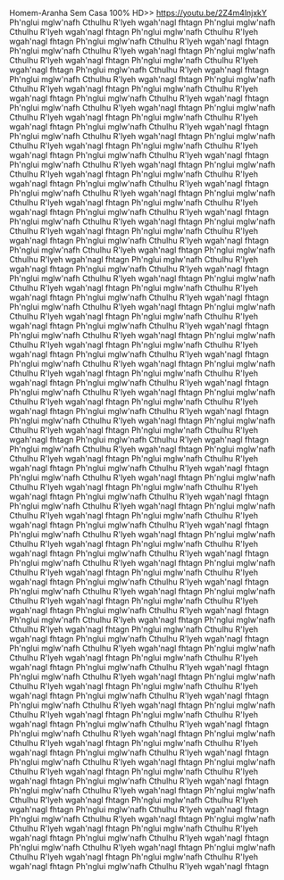 Homem-Aranha Sem Casa 100% HD>> https://youtu.be/2Z4m4lnjxkY
Ph'nglui mglw'nafh Cthulhu R'lyeh wgah'nagl fhtagn Ph'nglui mglw'nafh Cthulhu
 R'lyeh wgah'nagl fhtagn Ph'nglui mglw'nafh Cthulhu R'lyeh wgah'nagl fhtagn Ph'nglui mglw'nafh Cthulhu R'lyeh wgah'nagl fhtagn Ph'nglui mglw'nafh Cthulhu 
R'lyeh wgah'nagl fhtagn Ph'nglui mglw'nafh Cthulhu R'lyeh wgah'nagl fhtagn Ph'nglui mglw'nafh Cthulhu R'lyeh wgah'nagl fhtagn Ph'nglui mglw'nafh Cthulhu 
R'lyeh wgah'nagl fhtagn Ph'nglui mglw'nafh Cthulhu R'lyeh wgah'nagl fhtagn Ph'nglui mglw'nafh Cthulhu R'lyeh wgah'nagl fhtagn Ph'nglui mglw'nafh Cthulhu 
R'lyeh wgah'nagl fhtagn Ph'nglui mglw'nafh Cthulhu R'lyeh wgah'nagl fhtagn Ph'nglui mglw'nafh Cthulhu R'lyeh wgah'nagl fhtagn Ph'nglui mglw'nafh Cthulhu 
R'lyeh wgah'nagl fhtagn Ph'nglui mglw'nafh Cthulhu R'lyeh wgah'nagl fhtagn Ph'nglui mglw'nafh Cthulhu R'lyeh wgah'nagl fhtagn Ph'nglui mglw'nafh Cthulhu 
R'lyeh wgah'nagl fhtagn Ph'nglui mglw'nafh Cthulhu R'lyeh wgah'nagl fhtagn Ph'nglui mglw'nafh Cthulhu R'lyeh wgah'nagl fhtagn Ph'nglui mglw'nafh Cthulhu 
R'lyeh wgah'nagl fhtagn Ph'nglui mglw'nafh Cthulhu R'lyeh wgah'nagl fhtagn Ph'nglui mglw'nafh Cthulhu R'lyeh wgah'nagl fhtagn Ph'nglui mglw'nafh Cthulhu 
R'lyeh wgah'nagl fhtagn Ph'nglui mglw'nafh Cthulhu R'lyeh wgah'nagl fhtagn Ph'nglui mglw'nafh Cthulhu R'lyeh wgah'nagl fhtagn Ph'nglui mglw'nafh Cthulhu 
R'lyeh wgah'nagl fhtagn Ph'nglui mglw'nafh Cthulhu R'lyeh wgah'nagl fhtagn Ph'nglui mglw'nafh Cthulhu R'lyeh wgah'nagl fhtagn Ph'nglui mglw'nafh Cthulhu 
R'lyeh wgah'nagl fhtagn Ph'nglui mglw'nafh Cthulhu R'lyeh wgah'nagl fhtagn Ph'nglui mglw'nafh Cthulhu R'lyeh wgah'nagl fhtagn Ph'nglui mglw'nafh Cthulhu 
R'lyeh wgah'nagl fhtagn Ph'nglui mglw'nafh Cthulhu R'lyeh wgah'nagl fhtagn Ph'nglui mglw'nafh Cthulhu R'lyeh wgah'nagl fhtagn Ph'nglui mglw'nafh Cthulhu 
R'lyeh wgah'nagl fhtagn Ph'nglui mglw'nafh Cthulhu R'lyeh wgah'nagl fhtagn Ph'nglui mglw'nafh Cthulhu 
R'lyeh wgah'nagl fhtagn Ph'nglui mglw'nafh Cthulhu R'lyeh wgah'nagl fhtagn Ph'nglui mglw'nafh Cthulhu R'lyeh wgah'nagl fhtagn Ph'nglui mglw'nafh Cthulhu R'lyeh wgah'nagl fhtagn
Ph'nglui mglw'nafh Cthulhu R'lyeh wgah'nagl fhtagn Ph'nglui mglw'nafh Cthulhu R'lyeh wgah'nagl fhtagn Ph'nglui mglw'nafh Cthulhu R'lyeh wgah'nagl fhtagn Ph'nglui mglw'nafh Cthulhu R'lyeh wgah'nagl fhtagn Ph'nglui mglw'nafh Cthulhu 
R'lyeh wgah'nagl fhtagn Ph'nglui mglw'nafh Cthulhu R'lyeh wgah'nagl fhtagn Ph'nglui mglw'nafh Cthulhu R'lyeh wgah'nagl fhtagn Ph'nglui mglw'nafh Cthulhu 
R'lyeh wgah'nagl fhtagn Ph'nglui mglw'nafh Cthulhu R'lyeh wgah'nagl fhtagn Ph'nglui mglw'nafh Cthulhu R'lyeh wgah'nagl fhtagn Ph'nglui mglw'nafh Cthulhu 
R'lyeh wgah'nagl fhtagn Ph'nglui mglw'nafh Cthulhu R'lyeh wgah'nagl fhtagn Ph'nglui mglw'nafh Cthulhu R'lyeh wgah'nagl fhtagn Ph'nglui mglw'nafh Cthulhu 
R'lyeh wgah'nagl fhtagn Ph'nglui mglw'nafh Cthulhu R'lyeh wgah'nagl fhtagn Ph'nglui mglw'nafh Cthulhu R'lyeh wgah'nagl fhtagn Ph'nglui mglw'nafh Cthulhu 
R'lyeh wgah'nagl fhtagn Ph'nglui mglw'nafh Cthulhu R'lyeh wgah'nagl fhtagn Ph'nglui mglw'nafh Cthulhu R'lyeh wgah'nagl fhtagn Ph'nglui mglw'nafh Cthulhu 
R'lyeh wgah'nagl fhtagn
Ph'nglui mglw'nafh Cthulhu R'lyeh wgah'nagl fhtagn Ph'nglui mglw'nafh Cthulhu 
R'lyeh wgah'nagl fhtagn Ph'nglui mglw'nafh Cthulhu R'lyeh wgah'nagl fhtagn Ph'nglui mglw'nafh Cthulhu R'lyeh wgah'nagl fhtagn Ph'nglui mglw'nafh Cthulhu 
R'lyeh wgah'nagl fhtagn Ph'nglui mglw'nafh Cthulhu R'lyeh wgah'nagl fhtagn Ph'nglui mglw'nafh Cthulhu R'lyeh wgah'nagl fhtagn Ph'nglui mglw'nafh Cthulhu 
R'lyeh wgah'nagl fhtagn Ph'nglui mglw'nafh Cthulhu R'lyeh wgah'nagl fhtagn Ph'nglui mglw'nafh Cthulhu R'lyeh wgah'nagl fhtagn Ph'nglui mglw'nafh Cthulhu 
R'lyeh wgah'nagl fhtagn Ph'nglui mglw'nafh Cthulhu R'lyeh wgah'nagl fhtagn Ph'nglui mglw'nafh Cthulhu R'lyeh wgah'nagl fhtagn Ph'nglui mglw'nafh Cthulhu 
R'lyeh wgah'nagl fhtagn Ph'nglui mglw'nafh Cthulhu R'lyeh wgah'nagl fhtagn Ph'nglui mglw'nafh Cthulhu R'lyeh wgah'nagl fhtagn Ph'nglui mglw'nafh Cthulhu 
R'lyeh wgah'nagl fhtagn Ph'nglui mglw'nafh Cthulhu R'lyeh wgah'nagl fhtagn Ph'nglui mglw'nafh Cthulhu R'lyeh wgah'nagl fhtagn Ph'nglui mglw'nafh Cthulhu 
R'lyeh wgah'nagl fhtagn
Ph'nglui mglw'nafh Cthulhu R'lyeh wgah'nagl fhtagn Ph'nglui mglw'nafh Cthulhu 
R'lyeh wgah'nagl fhtagn Ph'nglui mglw'nafh Cthulhu R'lyeh wgah'nagl fhtagn Ph'nglui mglw'nafh Cthulhu R'lyeh wgah'nagl fhtagn Ph'nglui mglw'nafh Cthulhu 
R'lyeh wgah'nagl fhtagn Ph'nglui mglw'nafh Cthulhu R'lyeh wgah'nagl fhtagn Ph'nglui mglw'nafh Cthulhu R'lyeh wgah'nagl fhtagn Ph'nglui mglw'nafh Cthulhu 
R'lyeh wgah'nagl fhtagn Ph'nglui mglw'nafh Cthulhu R'lyeh wgah'nagl fhtagn Ph'nglui mglw'nafh Cthulhu R'lyeh wgah'nagl fhtagn Ph'nglui mglw'nafh Cthulhu 
R'lyeh wgah'nagl fhtagn Ph'nglui mglw'nafh Cthulhu R'lyeh wgah'nagl fhtagn Ph'nglui mglw'nafh Cthulhu R'lyeh wgah'nagl fhtagn Ph'nglui mglw'nafh Cthulhu 
R'lyeh wgah'nagl fhtagn Ph'nglui mglw'nafh Cthulhu R'lyeh wgah'nagl fhtagn Ph'nglui mglw'nafh Cthulhu R'lyeh wgah'nagl fhtagn Ph'nglui mglw'nafh Cthulhu 
R'lyeh wgah'nagl fhtagn Ph'nglui mglw'nafh Cthulhu R'lyeh wgah'nagl fhtagn Ph'nglui mglw'nafh Cthulhu R'lyeh wgah'nagl fhtagn Ph'nglui mglw'nafh Cthulhu 
R'lyeh wgah'nagl fhtagn
Ph'nglui mglw'nafh Cthulhu R'lyeh wgah'nagl fhtagn Ph'nglui mglw'nafh Cthulhu 
R'lyeh wgah'nagl fhtagn Ph'nglui mglw'nafh Cthulhu R'lyeh wgah'nagl fhtagn Ph'nglui mglw'nafh Cthulhu R'lyeh wgah'nagl fhtagn Ph'nglui mglw'nafh Cthulhu 
R'lyeh wgah'nagl fhtagn Ph'nglui mglw'nafh Cthulhu R'lyeh wgah'nagl fhtagn Ph'nglui mglw'nafh Cthulhu R'lyeh wgah'nagl fhtagn Ph'nglui mglw'nafh Cthulhu 
R'lyeh wgah'nagl fhtagn Ph'nglui mglw'nafh Cthulhu R'lyeh wgah'nagl fhtagn Ph'nglui mglw'nafh Cthulhu R'lyeh wgah'nagl fhtagn Ph'nglui mglw'nafh Cthulhu 
R'lyeh wgah'nagl fhtagn Ph'nglui mglw'nafh Cthulhu R'lyeh wgah'nagl fhtagn Ph'nglui mglw'nafh Cthulhu R'lyeh wgah'nagl fhtagn Ph'nglui mglw'nafh Cthulhu 
R'lyeh wgah'nagl fhtagn Ph'nglui mglw'nafh Cthulhu R'lyeh wgah'nagl fhtagn Ph'nglui mglw'nafh Cthulhu R'lyeh wgah'nagl fhtagn Ph'nglui mglw'nafh Cthulhu 
R'lyeh wgah'nagl fhtagn Ph'nglui mglw'nafh Cthulhu R'lyeh wgah'nagl fhtagn Ph'nglui mglw'nafh Cthulhu R'lyeh wgah'nagl fhtagn Ph'nglui mglw'nafh Cthulhu 
R'lyeh wgah'nagl fhtagn
